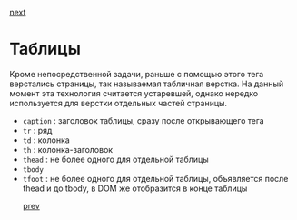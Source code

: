 <a href="04.md">next</a>

<h1>
Таблицы
</h1>

<div>
Кроме непосредственной задачи, раньше с помощью этого тега верстались страницы, так называемая табличная верстка. На данный момент эта технология считается устаревшей, однако нередко используется для верстки отдельных частей страницы.
</div>
<ul>
<li>
<code>caption</code> : заголовок таблицы, сразу после открывающего тега <table>
</li>
<li>
<code>tr</code> : ряд
</li>
<li>
<code>td</code> : колонка
</li>
<li>
<code>th</code> : колонка-заголовок
</li>
<li>
<code>thead</code> : не более одного для отдельной таблицы
</li>
<li>
<code>tbody</code>
</li>
<li>
<code>tfoot</code> : не более одного для отдельной таблицы, объявляется после thead и до tbody, в DOM же отобразится в конце таблицы
</li>
</ul>

<a href="02.md">prev</a>